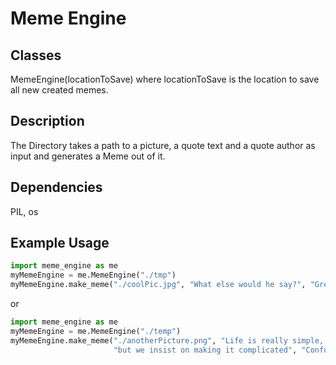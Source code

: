 # Meme Engine

## Classes
MemeEngine(locationToSave) where locationToSave is the location to save all
new created memes.

## Description
The Directory takes a path to a picture, a quote text and a quote author as input
and generates a Meme out of it.

## Dependencies
PIL, os

## Example Usage

```python
import meme_engine as me
myMemeEngine = me.MemeEngine("./tmp")
myMemeEngine.make_meme("./coolPic.jpg", "What else would he say?", "Great Arthur")
```

or

```python
import meme_engine as me
myMemeEngine = me.MemeEngine("./temp")
myMemeEngine.make_meme("./anotherPicture.png", "Life is really simple, "+
                       "but we insist on making it complicated", "Confucius")
```
